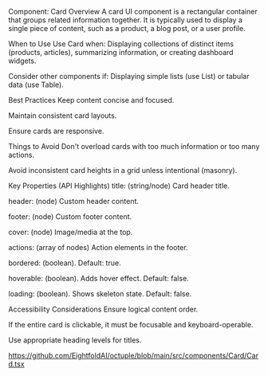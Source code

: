 Component: Card
Overview
A card UI component is a rectangular container that groups related information together. It is typically used to display a single piece of content, such as a product, a blog post, or a user profile.    

When to Use
Use Card when: Displaying collections of distinct items (products, articles), summarizing information, or creating dashboard widgets.    

Consider other components if: Displaying simple lists (use List) or tabular data (use Table).    

Best Practices
Keep content concise and focused.    

Maintain consistent card layouts.    

Ensure cards are responsive.    

Things to Avoid
Don't overload cards with too much information or too many actions.    

Avoid inconsistent card heights in a grid unless intentional (masonry).    

Key Properties (API Highlights)
title: (string/node) Card header title.    

header: (node) Custom header content.    

footer: (node) Custom footer content.    

cover: (node) Image/media at the top.    

actions: (array of nodes) Action elements in the footer.    

bordered: (boolean). Default: true.    

hoverable: (boolean). Adds hover effect. Default: false.    

loading: (boolean). Shows skeleton state. Default: false.    

Accessibility Considerations
Ensure logical content order.    

If the entire card is clickable, it must be focusable and keyboard-operable.    

Use appropriate heading levels for titles.    

https://github.com/EightfoldAI/octuple/blob/main/src/components/Card/Card.tsx